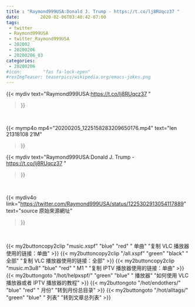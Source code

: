 ```yaml
---
title : "Raymond999USA:Donald J. Trump - https://t.co/lj8RUqcz37 "
date:        2020-02-06T03:40:42-07:00
tags:
 - twitter
 - Raymond999USA
 - twitter_Raymond999USA
 - 202002
 - 20200206
 - 20200206_03
categories:
 - 20200206
#icon:        "fas fa-lock-open"
#resImgTeaser: teaserpics/wikipedia.org/emacs-jokes.png
---
```


{{< mydiv text="Raymond999USA:https://t.co/lj8RUqcz37 "
>}}
<br>


{{< mymp4o mp4="20200205_1225158283209650176.mp4"
text="len 21318108    21M"
>}}


{{< mydiv text="Raymond999USA:Donald J. Trump - https://t.co/lj8RUqcz37 "
>}}
<br>

{{< mydiv4o link="https://twitter.com/Raymond999USA/status/1225302913054117889"
text="source 原始來源網址"
>}}


<br>





{{< my2buttoncopy2clip "music.xspf"        "blue"   "red"    " 单曲"  "复制 VLC 播放器使用的链接：单曲" >}} {{< my2buttoncopy2clip "/all.xspf"         "green"  "black"  " 全部"  "复制 VLC 播放器使用的链接：全部" >}} {{< my2buttoncopy2clip "music.m3u8"        "blue"   "red"    " M1 "    "复制 IPTV 播放器使用的链接：单曲" >}} {{< my2buttongoto      "/hot/helpxspf/"    "green"  "blue"   " 播放器" "如何使用 VLC 播放器或者 IPTV 播放器的教程" >}} {{< my2buttongoto      "/hot/endothers/"   "blue"   "red"    " 月份"   "转到月份总目录" >}} {{< my2buttongoto      "/hot/alltags/"     "green"  "blue"   " 列表"   "转到文章总列表" >}} 
